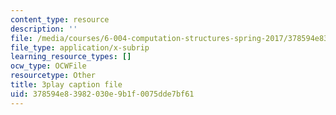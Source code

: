 ```yaml
---
content_type: resource
description: ''
file: /media/courses/6-004-computation-structures-spring-2017/378594e83982030e9b1f0075dde7bf61_fg6QYiiF_c8.srt
file_type: application/x-subrip
learning_resource_types: []
ocw_type: OCWFile
resourcetype: Other
title: 3play caption file
uid: 378594e8-3982-030e-9b1f-0075dde7bf61
---
```

